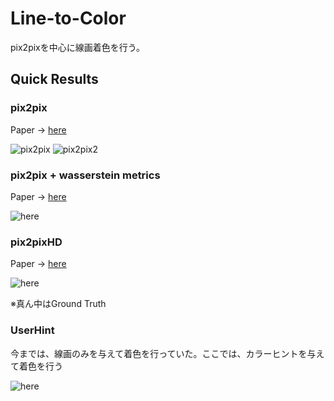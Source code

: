 # Line-to-Color
pix2pixを中心に線画着色を行う。

## Quick Results
### pix2pix
Paper -> [here](https://arxiv.org/pdf/1611.07004.pdf)  

![pix2pix](https://github.com/SerialLain3170/Line-to-Color/blob/master/pix2pix/result.png)
![pix2pix2](https://github.com/SerialLain3170/Line-to-Color/blob/master/pix2pix/result2.png)

### pix2pix + wasserstein metrics
Paper -> [here](https://arxiv.org/pdf/1808.03240v1.pdf)  

![here](https://github.com/SerialLain3170/Line-to-Color/blob/master/Wasserstein/result.png)

### pix2pixHD
Paper -> [here](https://arxiv.org/pdf/1711.11585.pdf)

![here](https://github.com/SerialLain3170/Line-to-Color/blob/master/pix2pixHD/visualize_125.png)

※真ん中はGround Truth

### UserHint
今までは、線画のみを与えて着色を行っていた。ここでは、カラーヒントを与えて着色を行う

![here](https://github.com/SerialLain3170/Line-to-Color/blob/master/UserHint/example.png)
